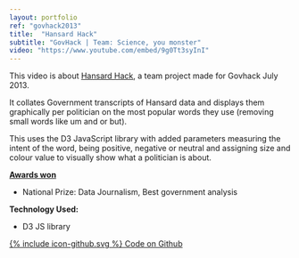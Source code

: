 ```yaml
---
layout: portfolio
ref: "govhack2013"
title:  "Hansard Hack"
subtitle: "GovHack | Team: Science, you monster"
video: "https://www.youtube.com/embed/9g0Tt3syInI"
---
```


This video is about [Hansard Hack](http://2013.hackerspace.govhack.org/?q=groups/hansard-hack), a team project made for Govhack July 2013.

It collates Government transcripts of Hansard data and displays them graphically per politician on the most popular words they use (removing small words like um and or but).

This uses the D3 JavaScript library with added parameters measuring the intent of the word, being positive, negative or neutral and assigning size and colour value to visually show what a politician is about.


**[Awards won](http://archive.govhack.org/2013-winners/)**
 - National Prize: Data Journalism, Best government analysis

**Technology Used:**
 - D3 JS library

[<span class="icon icon--github">{% include icon-github.svg %}</span> Code on Github](https://github.com/DanielHeath/hansard-hack)
